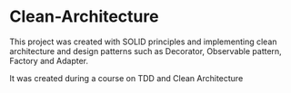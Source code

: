 # Clean-Architecture
This project was created with SOLID principles and implementing clean architecture and design patterns such as Decorator, Observable pattern, Factory and Adapter.

It was created during a course on TDD and Clean Architecture
